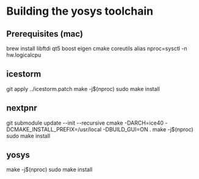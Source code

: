 # Building the yosys toolchain

## Prerequisites (mac)
brew install libftdi qt5 boost eigen cmake coreutils
alias nproc=sysctl -n hw.logicalcpu

## icestorm
git apply ../icestorm.patch
make -j$(nproc)
sudo make install
## nextpnr
git submodule update --init --recursive
cmake -DARCH=ice40 -DCMAKE_INSTALL_PREFIX=/usr/local -DBUILD_GUI=ON .
make -j$(nproc)
sudo make install

## yosys
make -j$(nproc)
sudo make install
